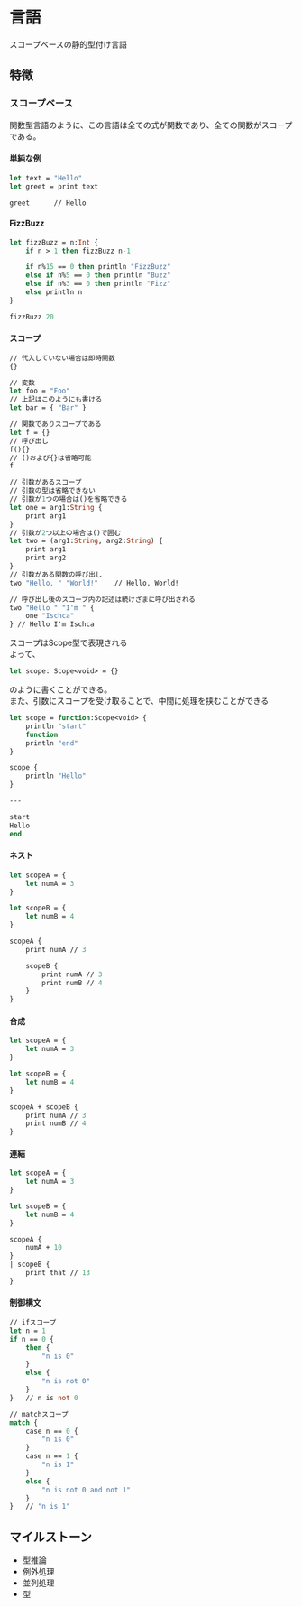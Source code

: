 # 言語
スコープベースの静的型付け言語
## 特徴
### スコープベース
関数型言語のように、この言語は全ての式が関数であり、全ての関数がスコープである。
#### 単純な例
```ocaml
let text = "Hello"
let greet = print text

greet      // Hello
```
#### FizzBuzz
```ocaml
let fizzBuzz = n:Int {
    if n > 1 then fizzBuzz n-1

    if n%15 == 0 then println "FizzBuzz"
    else if n%5 == 0 then println "Buzz"
    else if n%3 == 0 then println "Fizz"
    else println n
}

fizzBuzz 20
```
#### スコープ
```ocaml
// 代入していない場合は即時関数
{}

// 変数
let foo = "Foo"
// 上記はこのようにも書ける
let bar = { "Bar" }

// 関数でありスコープである
let f = {}
// 呼び出し
f(){}
// ()および{}は省略可能
f

// 引数があるスコープ
// 引数の型は省略できない
// 引数が1つの場合は()を省略できる
let one = arg1:String {
    print arg1
}
// 引数が2つ以上の場合は()で囲む
let two = (arg1:String, arg2:String) {
    print arg1
    print arg2
}
// 引数がある関数の呼び出し
two "Hello, " "World!"    // Hello, World!

// 呼び出し後のスコープ内の記述は続けざまに呼び出される
two "Hello " "I'm " {
    one "Ischca"
} // Hello I'm Ischca
```
スコープはScope<T>型で表現される  
よって、
```ocaml
let scope: Scope<void> = {}
```
のように書くことができる。  
また、引数にスコープを受け取ることで、中間に処理を挟むことができる
```ocaml
let scope = function:Scope<void> {
    println "start"
    function
    println "end"
}

scope {
    println "Hello"
}

---

start
Hello
end

```
#### ネスト
```ocaml
let scopeA = {
    let numA = 3
}

let scopeB = {
    let numB = 4
}

scopeA {
    print numA // 3

    scopeB {
        print numA // 3
        print numB // 4
    }
}
```
#### 合成
```ocaml
let scopeA = {
    let numA = 3
}

let scopeB = {
    let numB = 4
}

scopeA + scopeB {
    print numA // 3
    print numB // 4
}
```
#### 連結
```ocaml
let scopeA = {
    let numA = 3
}

let scopeB = {
    let numB = 4
}

scopeA {
    numA + 10
}
| scopeB {
    print that // 13
}
```
#### 制御構文
```ocaml
// ifスコープ
let n = 1
if n == 0 {
    then {
        "n is 0"
    }
    else {
        "n is not 0"
    }
}   // n is not 0

// matchスコープ
match {
    case n == 0 {
        "n is 0"
    }
    case n == 1 {
        "n is 1"
    }
    else {
        "n is not 0 and not 1"
    }
}   // "n is 1"

```
## マイルストーン
- 型推論
- 例外処理
- 並列処理
- 型
